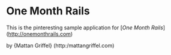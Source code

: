 # One Month Rails

This is the pinteresting sample application for 
[*One Month Rails*] (http://onemonthrails.com)

by {Mattan Griffel} (http:/mattangriffel.com)